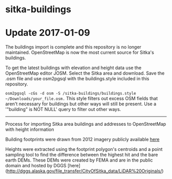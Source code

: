 # sitka-buildings

# Update 2017-01-09

The buildings import is complete and this repository is no longer maintained. OpenStreetMap is now the most current source for Sitka's buildings.

To get the latest buildings with elevation and height data use the OpenStreetMap editor JOSM. Select the Sitka area and download. Save the .osm file and use osm2pgsql with the buildings.style included in this repository.

`osm2pgsql -cGs -d osm -S /sitka-buildings/buildings.style ~/Downloads/your_file.osm.`
This style filters out excess OSM fields that aren't necessary for buildings but other ways will still be present. Use a '"building" is NOT NULL' query to filter out other ways.

--------

Process for importing Sitka area buildings and addresses to OpenStreetMap with height information

Building footprints were drawn from 2012 imagery publicly available [here](http://dggs.alaska.gov/file_transfer/CityOfSitka_data/Imagery%20Sid/Sitka_2012.sid)

Heights were extracted using the footprint polygon's centroids and a point sampling tool to find the difference between the highest hit and the bare earth DEMs. These DEMs were created by FEMA and are in the public domain and hosted by DGGS [here] (http://dggs.alaska.gov/file_transfer/CityOfSitka_data/LiDAR%20Originals/)
